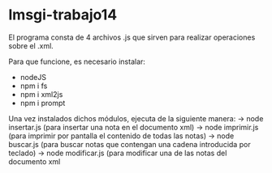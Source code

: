 # lmsgi-trabajo14

El programa consta de 4 archivos .js que sirven para realizar operaciones sobre el .xml.

Para que funcione, es necesario instalar:
- nodeJS
- npm i fs 
- npm i xml2js
- npm i prompt

Una vez instalados dichos módulos, ejecuta de la siguiente manera:
-> node insertar.js (para insertar una nota en el documento xml)
-> node imprimir.js (para imprimir por pantalla el contenido de todas las notas)
-> node buscar.js (para buscar notas que contengan una cadena introducida por teclado)
-> node modificar.js (para modificar una de las notas del documento xml
